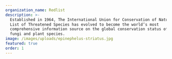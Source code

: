 ```yaml
---
organization_name: Redlist
description: >-
  Established in 1964, The International Union for Conservation of Nature’s Red
  List of Threatened Species has evolved to become the world’s most
  comprehensive information source on the global conservation status of animal,
  fungi and plant species.
image: /images/uploads/epinephelus-striatus.jpg
featured: true
order: 1
---
```


